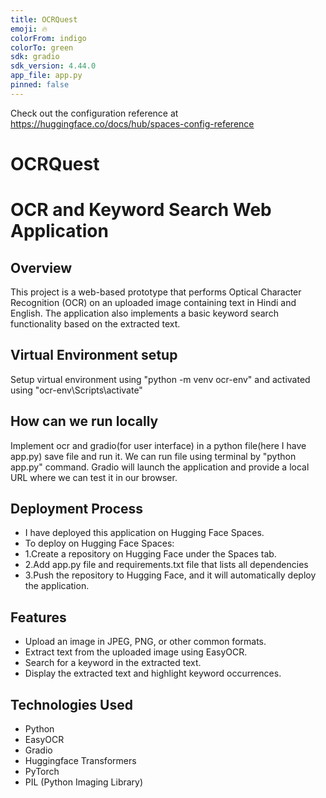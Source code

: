 ```yaml
---
title: OCRQuest
emoji: 🔥
colorFrom: indigo
colorTo: green
sdk: gradio
sdk_version: 4.44.0
app_file: app.py
pinned: false
---
```

Check out the configuration reference at https://huggingface.co/docs/hub/spaces-config-reference

# OCRQuest

# OCR and Keyword Search Web Application

## Overview
This project is a web-based prototype that performs Optical Character Recognition (OCR) on an uploaded image containing text in Hindi and English. The application also implements a basic keyword search functionality based on the extracted text.

## Virtual Environment setup
Setup virtual environment using "python -m venv ocr-env"
and activated using "ocr-env\Scripts\activate"

## How can we run locally
Implement ocr and gradio(for user interface) in a python file(here I have app.py) save file and run it. We can run file using terminal by "python app.py" command. Gradio will launch the application and provide a local URL where we can test it in our browser.

## Deployment Process
- I have deployed this application on Hugging Face Spaces.
- To deploy on Hugging Face Spaces:
- 1.Create a repository on Hugging Face under the Spaces tab.
- 2.Add app.py file and requirements.txt file that lists all dependencies
- 3.Push the repository to Hugging Face, and it will automatically deploy the application.

## Features
- Upload an image in JPEG, PNG, or other common formats.
- Extract text from the uploaded image using EasyOCR.
- Search for a keyword in the extracted text.
- Display the extracted text and highlight keyword occurrences.

## Technologies Used
- Python
- EasyOCR
- Gradio
- Huggingface Transformers
- PyTorch
- PIL (Python Imaging Library)


